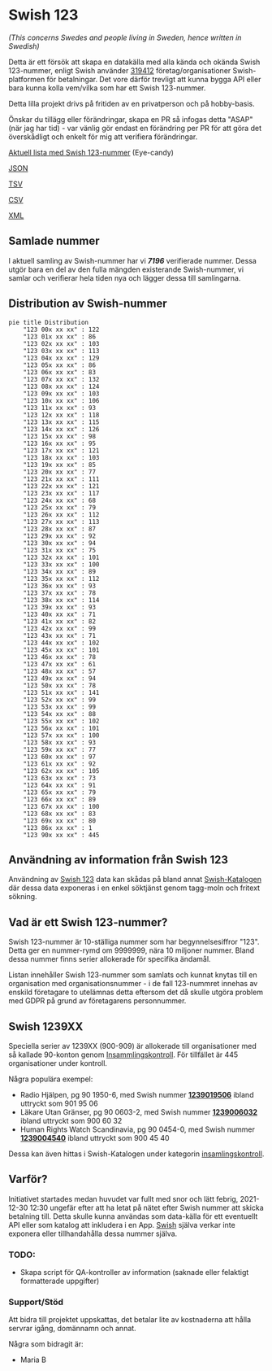 # Swish 123

*(This concerns Swedes and people living in Sweden, hence written in Swedish)*

Detta är ett försök att skapa en datakälla med alla kända och okända Swish 123-nummer, enligt Swish använder [319412](https://www.swish.nu/about-swish#Swish_in_numbers) företag/organisationer Swish-platformen för betalningar. Det vore därför trevligt att kunna bygga API eller bara kunna kolla vem/vilka som har ett Swish 123-nummer.

Detta lilla projekt drivs på fritiden av en privatperson och på hobby-basis.

Önskar du tillägg eller förändringar, skapa en PR så infogas detta "ASAP" (när jag har tid) - var vänlig gör endast en förändring per PR för att göra det överskådligt och enkelt för mig att verifiera förändringar.



[Aktuell lista med Swish 123-nummer](https://github.com/cisene/swish-123/blob/master/swish-123.md) (Eye-candy)

[JSON](https://github.com/cisene/swish-123/blob/master/json/swish-123-datasource.json)

[TSV](https://github.com/cisene/swish-123/blob/master/text/swish-123-datasource.tsv)

[CSV](https://github.com/cisene/swish-123/blob/master/text/swish-123-datasource.csv)

[XML](https://github.com/cisene/swish-123/blob/master/xml-data/swish-123-datasource.xml)



## Samlade nummer

I aktuell samling av Swish-nummer har vi ***7196*** verifierade nummer. Dessa utgör bara en del av den fulla mängden existerande Swish-nummer, vi samlar och verifierar hela tiden nya och lägger dessa till samlingarna.

## Distribution av Swish-nummer

```mermaid
pie title Distribution
    "123 00x xx xx" : 122
    "123 01x xx xx" : 86
    "123 02x xx xx" : 103
    "123 03x xx xx" : 113
    "123 04x xx xx" : 129
    "123 05x xx xx" : 86
    "123 06x xx xx" : 83
    "123 07x xx xx" : 132
    "123 08x xx xx" : 124
    "123 09x xx xx" : 103
    "123 10x xx xx" : 106
    "123 11x xx xx" : 93
    "123 12x xx xx" : 118
    "123 13x xx xx" : 115
    "123 14x xx xx" : 126
    "123 15x xx xx" : 98
    "123 16x xx xx" : 95
    "123 17x xx xx" : 121
    "123 18x xx xx" : 103
    "123 19x xx xx" : 85
    "123 20x xx xx" : 77
    "123 21x xx xx" : 111
    "123 22x xx xx" : 121
    "123 23x xx xx" : 117
    "123 24x xx xx" : 68
    "123 25x xx xx" : 79
    "123 26x xx xx" : 112
    "123 27x xx xx" : 113
    "123 28x xx xx" : 87
    "123 29x xx xx" : 92
    "123 30x xx xx" : 94
    "123 31x xx xx" : 75
    "123 32x xx xx" : 101
    "123 33x xx xx" : 100
    "123 34x xx xx" : 89
    "123 35x xx xx" : 112
    "123 36x xx xx" : 93
    "123 37x xx xx" : 78
    "123 38x xx xx" : 114
    "123 39x xx xx" : 93
    "123 40x xx xx" : 71
    "123 41x xx xx" : 82
    "123 42x xx xx" : 99
    "123 43x xx xx" : 71
    "123 44x xx xx" : 102
    "123 45x xx xx" : 101
    "123 46x xx xx" : 78
    "123 47x xx xx" : 61
    "123 48x xx xx" : 57
    "123 49x xx xx" : 94
    "123 50x xx xx" : 78
    "123 51x xx xx" : 141
    "123 52x xx xx" : 99
    "123 53x xx xx" : 99
    "123 54x xx xx" : 88
    "123 55x xx xx" : 102
    "123 56x xx xx" : 101
    "123 57x xx xx" : 100
    "123 58x xx xx" : 93
    "123 59x xx xx" : 77
    "123 60x xx xx" : 97
    "123 61x xx xx" : 92
    "123 62x xx xx" : 105
    "123 63x xx xx" : 73
    "123 64x xx xx" : 91
    "123 65x xx xx" : 79
    "123 66x xx xx" : 89
    "123 67x xx xx" : 100
    "123 68x xx xx" : 83
    "123 69x xx xx" : 80
    "123 86x xx xx" : 1
    "123 90x xx xx" : 445
```

## Användning av information från Swish 123

Användning av [Swish 123](https://github.com/cisene/swish-123) data kan skådas på bland annat [Swish-Katalogen](https://b19.se/swish-katalogen/) där dessa data exponeras i en enkel söktjänst genom tagg-moln och fritext sökning.



## Vad är ett Swish 123-nummer?

Swish 123-nummer är 10-ställiga nummer som har begynnelsesiffror "123". Detta ger en nummer-rymd om 9999999, nära 10 miljoner nummer. Bland dessa nummer finns serier allokerade för specifika ändamål. 

Listan innehåller Swish 123-nummer som samlats och kunnat knytas till en organisation med organisationsnummer - i de fall 123-nummret innehas av enskild företagare to utelämnas detta eftersom det då skulle utgöra problem med GDPR på grund av företagarens personnummer.



## Swish 1239XX

Speciella serier av 1239XX (900-909) är allokerade till organisationer med så kallade 90-konton genom [Insammlingskontroll](https://www.insamlingskontroll.se/90-konto-organisationer/). För tillfället är 445 organisationer under kontroll.

Några populära exempel:

* Radio Hjälpen, pg 90 1950-6, med Swish nummer **[1239019506](https://b19.se/swish-katalogen/1239019506)** ibland uttryckt som 901 95 06
* Läkare Utan Gränser, pg 90 0603-2, med Swish nummer **[1239006032](https://b19.se/swish-katalogen/1239006032)** ibland uttryckt som 900 60 32
* Human Rights Watch Scandinavia, pg 90 0454-0, med Swish nummer **[1239004540](https://b19.se/swish-katalogen/1239004540)** ibland uttryckt som 900 45 40

Dessa kan även hittas i Swish-Katalogen under kategorin [insamlingskontroll](https://b19.se/swish-katalogen/k/insamlingskontroll).



## Varför?

Initiativet startades medan huvudet var fullt med snor och lätt febrig, 2021-12-30 12:30 ungefär efter att ha letat på nätet efter Swish nummer att skicka betalning till. Detta skulle kunna användas som data-källa för ett eventuellt API eller som katalog att inkludera i en App. [Swish](https://swish.nu/) själva verkar inte exponera eller tillhandahålla dessa nummer själva. 



### TODO:

* Skapa script för QA-kontroller av information (saknade eller felaktigt formatterade uppgifter)


### Support/Stöd

Att bidra till projektet uppskattas, det betalar lite av kostnaderna att hålla servrar igång, domännamn och annat.

Några som bidragit är:
* Maria B
